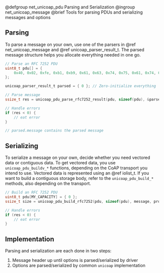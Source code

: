 @defgroup net_unicoap_pdu Parsing and Serialization
@ingroup net_unicoap_message
@brief Tools for parsing PDUs and serializing messages and options

## Parsing
To parse a message on your own, use one of the parsers in @ref net_unicoap_message and
@ref unicoap_parser_result_t. The parsed message structure helps you allocate everything needed in
one go.

```c
// Parse an RFC 7252 PDU
uint8_t pdu[] = {
    0x40, 0x02, 0xfe, 0xb1, 0xb9, 0x61, 0x63, 0x74, 0x75, 0x61, 0x74, 0x6f, 0x72, 0x73, 0x04, 0x6c, 0x65, 0x64, 0x73, 0x11, 0x32, 0x37, 0x63, 0x6f, 0x6c, 0x6f, 0x72, 0x3d, 0x67, 0x21, 0x32, 0xff, 0x6d, 0x6f, 0x64, 0x65, 0x3d, 0x6f, 0x6e
};

unicoap_parser_result_t parsed = { 0 }; // Zero-initialize everything

// Parse message
ssize_t res = unicoap_pdu_parse_rfc7252_result(pdu, sizeof(pdu), &parsed);

// Handle errors
if (res < 0) {
    // eat error
}

// parsed.message contains the parsed message
```

## Serializing
To serialize a message on your own, decide whether you need vectored data or contiguous data.
To get vectored data, you use `unicoap_pdu_buildv_*` functions, depending on the CoAP transport you intend to use.
Vectored data is represented using an @ref iolist_t.
If you want to build a contiguous storage body, refer to the `unicoap_pdu_build_*` methods, also depending
on the transport.

```c
// Build an RFC 7252 PDU
uint8_t pdu[MY_CAPACITY] = { 0 };
ssize_t size = unicoap_pdu_build_rfc7252(pdu, sizeof(pdu), message, properties);

// Handle errors
if (res < 0) {
    // eat error
}
```

## Implementation
Parsing and serialization are each done in two steps:
1. Message header up until options is parsed/serialized by driver
2. Options are parsed/serialized by common `unicoap` implementation
